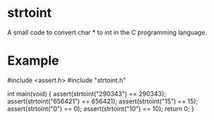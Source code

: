 # strtoint
A small code to convert char * to int in the C programming language.


# Example

#include <assert.h>
#include "strtoint.h"

int main(void) {
	assert(strtoint("290343") == 290343);
	assert(strtoint("656421") == 656421);
	assert(strtoint("15") == 15);
	assert(strtoint("0") == 0);
	assert(strtoint("10") == 10);
	return 0;
}
